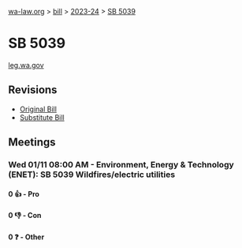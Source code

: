 [wa-law.org](/) > [bill](/bill/) > [2023-24](/bill/2023-24/) > [SB 5039](/bill/2023-24/sb/5039/)

# SB 5039
[leg.wa.gov](https://app.leg.wa.gov/billsummary?BillNumber=5039&Year=2023&Initiative=false)

## Revisions
* [Original Bill](1/)
* [Substitute Bill](S/)

## Meetings
### Wed 01/11 08:00 AM - Environment, Energy & Technology (ENET): SB 5039 Wildfires/electric utilities
#### 0 👍 - Pro

#### 0 👎 - Con

#### 0 ❓ - Other
